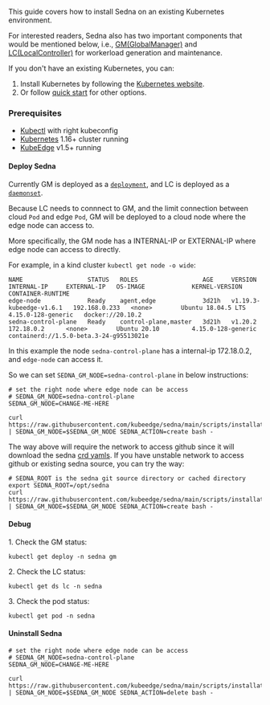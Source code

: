 This guide covers how to install Sedna on an existing Kubernetes environment.

For interested readers, Sedna also has two important components that would be mentioned below, i.e., [GM(GlobalManager)](/README.md#globalmanager) and [LC(LocalController)](/README.md#localcontroller) for workerload generation and maintenance.

If you don't have an existing Kubernetes, you can:
1) Install Kubernetes by following the [Kubernetes website](https://kubernetes.io/docs/setup/).
2) Or follow [quick start](quick-start.md) for other options.

### Prerequisites
- [Kubectl][kubectl] with right kubeconfig
- [Kubernetes][kubernetes] 1.16+ cluster running
- [KubeEdge][kubeedge] v1.5+ running


#### Deploy Sedna

Currently GM is deployed as a [`deployment`][deployment], and LC is deployed as a [`daemonset`][daemonset].

Because LC needs to connnect to GM, and the limit connection between cloud `Pod` and edge `Pod`, GM will be deployed to a cloud node where the edge node can access to.

More specifically, the GM node has a INTERNAL-IP or EXTERNAL-IP where edge node can access to directly.

For example, in a kind cluster `kubectl get node -o wide`:
```shell
NAME                  STATUS   ROLES                  AGE     VERSION                   INTERNAL-IP     EXTERNAL-IP   OS-IMAGE             KERNEL-VERSION       CONTAINER-RUNTIME
edge-node             Ready    agent,edge             3d21h   v1.19.3-kubeedge-v1.6.1   192.168.0.233   <none>        Ubuntu 18.04.5 LTS   4.15.0-128-generic   docker://20.10.2
sedna-control-plane   Ready    control-plane,master   3d21h   v1.20.2                   172.18.0.2      <none>        Ubuntu 20.10         4.15.0-128-generic   containerd://1.5.0-beta.3-24-g95513021e
```
In this example the node `sedna-control-plane` has a internal-ip 172.18.0.2, and `edge-node` can access it.

So we can set `SEDNA_GM_NODE=sedna-control-plane` in below instructions:

```shell
# set the right node where edge node can be access
# SEDNA_GM_NODE=sedna-control-plane
SEDNA_GM_NODE=CHANGE-ME-HERE

curl https://raw.githubusercontent.com/kubeedge/sedna/main/scripts/installation/install.sh | SEDNA_GM_NODE=$SEDNA_GM_NODE SEDNA_ACTION=create bash -

```

The way above will require the network to access github since it will download the sedna [crd yamls](/build/crds).
If you have unstable network to access github or existing sedna source, you can try the way:
```shell
# SEDNA_ROOT is the sedna git source directory or cached directory
export SEDNA_ROOT=/opt/sedna
curl https://raw.githubusercontent.com/kubeedge/sedna/main/scripts/installation/install.sh | SEDNA_GM_NODE=$SEDNA_GM_NODE SEDNA_ACTION=create bash -
```

#### Debug
1\. Check the GM status:
```shell
kubectl get deploy -n sedna gm
```

2\. Check the LC status:
```shell
kubectl get ds lc -n sedna
```

3\. Check the pod status:
```shell
kubectl get pod -n sedna
```

#### Uninstall Sedna
```shell
# set the right node where edge node can be access
# SEDNA_GM_NODE=sedna-control-plane
SEDNA_GM_NODE=CHANGE-ME-HERE

curl https://raw.githubusercontent.com/kubeedge/sedna/main/scripts/installation/install.sh | SEDNA_GM_NODE=$SEDNA_GM_NODE SEDNA_ACTION=delete bash -
```

[kubectl]:https://kubernetes.io/docs/tasks/tools/install-kubectl-linux/#install-kubectl-binary-with-curl-on-linux
[kubeedge]:https://github.com/kubeedge/kubeedge
[kubernetes]:https://kubernetes.io/
[deployment]: https://kubernetes.io/docs/concepts/workloads/controllers/deployment/
[daemonset]: https://kubernetes.io/docs/concepts/workloads/controllers/daemonset/
